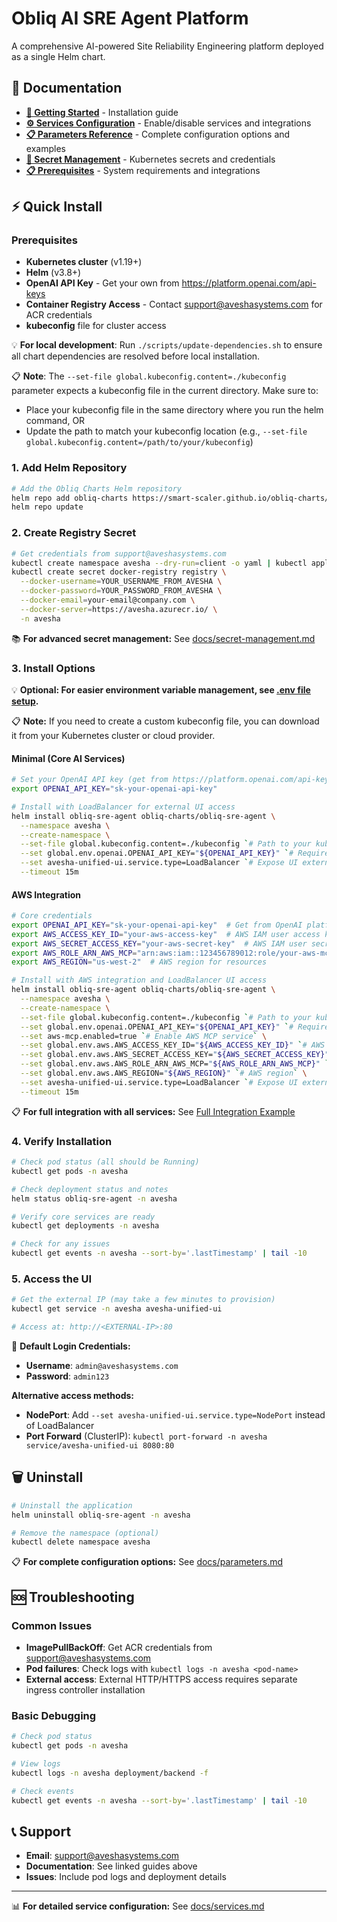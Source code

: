 # Obliq AI SRE Agent Platform

A comprehensive AI-powered Site Reliability Engineering platform deployed as a single Helm chart.

## 📖 Documentation

- **[🚀 Getting Started](#-quick-install)** - Installation guide
- **[⚙️ Services Configuration](./docs/services.md)** - Enable/disable services and integrations
- **[📋 Parameters Reference](./docs/parameters.md)** - Complete configuration options and examples
- **[🔐 Secret Management](./docs/secret-management.md)** - Kubernetes secrets and credentials
- **[📋 Prerequisites](./docs/prerequisites.md)** - System requirements and integrations

## ⚡ Quick Install

### Prerequisites
- **Kubernetes cluster** (v1.19+)
- **Helm** (v3.8+) 
- **OpenAI API Key** - Get your own from https://platform.openai.com/api-keys
- **Container Registry Access** - Contact support@aveshasystems.com for ACR credentials
- **kubeconfig** file for cluster access

💡 **For local development**: Run `./scripts/update-dependencies.sh` to ensure all chart dependencies are resolved before local installation.

📋 **Note**: The `--set-file global.kubeconfig.content=./kubeconfig` parameter expects a kubeconfig file in the current directory. Make sure to:
- Place your kubeconfig file in the same directory where you run the helm command, OR
- Update the path to match your kubeconfig location (e.g., `--set-file global.kubeconfig.content=/path/to/your/kubeconfig`)

### 1. Add Helm Repository
```bash
# Add the Obliq Charts Helm repository
helm repo add obliq-charts https://smart-scaler.github.io/obliq-charts/
helm repo update
```

### 2. Create Registry Secret
```bash
# Get credentials from support@aveshasystems.com
kubectl create namespace avesha --dry-run=client -o yaml | kubectl apply -f -
kubectl create secret docker-registry registry \
  --docker-username=YOUR_USERNAME_FROM_AVESHA \
  --docker-password=YOUR_PASSWORD_FROM_AVESHA \
  --docker-email=your-email@company.com \
  --docker-server=https://avesha.azurecr.io/ \
  -n avesha
```

📚 **For advanced secret management:** See [docs/secret-management.md](./docs/secret-management.md)

### 3. Install Options

💡 **Optional: For easier environment variable management, see [.env file setup](./docs/prerequisites.md#environment-variables-with-env-file).**

📋 **Note:** If you need to create a custom kubeconfig file, you can download it from your Kubernetes cluster or cloud provider.

#### Minimal (Core AI Services)
```bash
# Set your OpenAI API key (get from https://platform.openai.com/api-keys)
export OPENAI_API_KEY="sk-your-openai-api-key"

# Install with LoadBalancer for external UI access
helm install obliq-sre-agent obliq-charts/obliq-sre-agent \
  --namespace avesha \
  --create-namespace \
  --set-file global.kubeconfig.content=./kubeconfig `# Path to your kubeconfig file` \
  --set global.env.openai.OPENAI_API_KEY="${OPENAI_API_KEY}" `# Required for AI services` \
  --set avesha-unified-ui.service.type=LoadBalancer `# Expose UI externally` \
  --timeout 15m
```

#### AWS Integration
```bash
# Core credentials
export OPENAI_API_KEY="sk-your-openai-api-key"  # Get from OpenAI platform
export AWS_ACCESS_KEY_ID="your-aws-access-key"  # AWS IAM user access key
export AWS_SECRET_ACCESS_KEY="your-aws-secret-key"  # AWS IAM user secret
export AWS_ROLE_ARN_AWS_MCP="arn:aws:iam::123456789012:role/your-aws-mcp-role"  # IAM role for AWS MCP
export AWS_REGION="us-west-2"  # AWS region for resources

# Install with AWS integration and LoadBalancer UI access
helm install obliq-sre-agent obliq-charts/obliq-sre-agent \
  --namespace avesha \
  --create-namespace \
  --set-file global.kubeconfig.content=./kubeconfig `# Path to your kubeconfig` \
  --set global.env.openai.OPENAI_API_KEY="${OPENAI_API_KEY}" `# Required for AI services` \
  --set aws-mcp.enabled=true `# Enable AWS MCP service` \
  --set global.env.aws.AWS_ACCESS_KEY_ID="${AWS_ACCESS_KEY_ID}" `# AWS API access` \
  --set global.env.aws.AWS_SECRET_ACCESS_KEY="${AWS_SECRET_ACCESS_KEY}" `# AWS API secret` \
  --set global.env.aws.AWS_ROLE_ARN_AWS_MCP="${AWS_ROLE_ARN_AWS_MCP}" `# AWS MCP role ARN` \
  --set global.env.aws.AWS_REGION="${AWS_REGION}" `# AWS region` \
  --set avesha-unified-ui.service.type=LoadBalancer `# Expose UI externally` \
  --timeout 15m
```

📋 **For full integration with all services:** See [Full Integration Example](./docs/parameters.md#-complete-deployment-examples)

### 4. Verify Installation
```bash
# Check pod status (all should be Running)
kubectl get pods -n avesha

# Check deployment status and notes
helm status obliq-sre-agent -n avesha

# Verify core services are ready
kubectl get deployments -n avesha

# Check for any issues
kubectl get events -n avesha --sort-by='.lastTimestamp' | tail -10
```

### 5. Access the UI
```bash
# Get the external IP (may take a few minutes to provision)
kubectl get service -n avesha avesha-unified-ui

# Access at: http://<EXTERNAL-IP>:80
```

🔐 **Default Login Credentials:**
- **Username**: `admin@aveshasystems.com`
- **Password**: `admin123`

**Alternative access methods:**
- **NodePort**: Add `--set avesha-unified-ui.service.type=NodePort` instead of LoadBalancer
- **Port Forward** (ClusterIP): `kubectl port-forward -n avesha service/avesha-unified-ui 8080:80`

## 🗑️ Uninstall

```bash
# Uninstall the application
helm uninstall obliq-sre-agent -n avesha

# Remove the namespace (optional)
kubectl delete namespace avesha
```

📋 **For complete configuration options:** See [docs/parameters.md](./docs/parameters.md)

## 🆘 Troubleshooting

### Common Issues
- **ImagePullBackOff**: Get ACR credentials from support@aveshasystems.com
- **Pod failures**: Check logs with `kubectl logs -n avesha <pod-name>`
- **External access**: External HTTP/HTTPS access requires separate ingress controller installation

### Basic Debugging
```bash
# Check pod status
kubectl get pods -n avesha

# View logs
kubectl logs -n avesha deployment/backend -f

# Check events
kubectl get events -n avesha --sort-by='.lastTimestamp' | tail -10
```

## 📞 Support

- **Email**: support@aveshasystems.com
- **Documentation**: See linked guides above
- **Issues**: Include pod logs and deployment details

---

📊 **For detailed service configuration:** See [docs/services.md](./docs/services.md)
